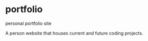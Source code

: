 # portfolio
personal portfolio site

A person website that houses current and future coding projects.
